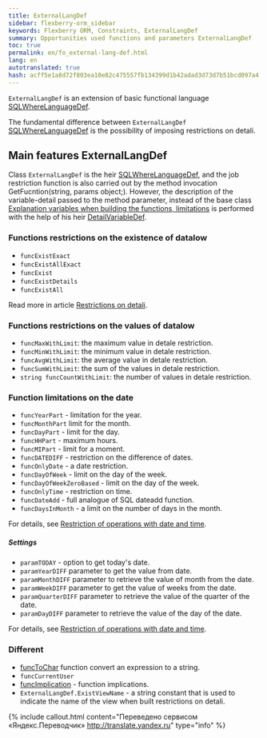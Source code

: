 ```yaml
--- 
title: ExternalLangDef 
sidebar: flexberry-orm_sidebar 
keywords: Flexberry ORM, Constraints, ExternalLangDef 
summary: Opportunities used functions and parameters ExternalLangDef 
toc: true 
permalink: en/fo_external-lang-def.html 
lang: en 
autotranslated: true 
hash: acff5e1a8d72f803ea10e82c475557fb134399d1b42adad3d73d7b51bcd097a4 
--- 
```


`ExternalLangDef` is an extension of basic functional language [SQLWhereLanguageDef](fo_function-list.html). 

The fundamental difference between `ExternalLangDef` [SQLWhereLanguageDef](fo_function-list.html) is the possibility of imposing restrictions on detali. 

## Main features ExternalLangDef 

Class `ExternalLangDef` is the heir [SQLWhereLanguageDef](fo_function-list.html), and the job restriction function is also carried out by the method invocation GetFucntion(string, params object;). However, the description of the variable-detail passed to the method parameter, instead of the base class [Explanation variables when building the functions, limitations](fo_variable-def.html) is performed with the help of his heir [DetailVariableDef](fo_variable-def.html). 

### Functions restrictions on the existence of datalow 

* `funcExistExact` 
* `funcExistAllExact` 
* `funcExist` 
* `funcExistDetails` 
* `funcExistAll` 

Read more in article [Restrictions on detali](fo_exist-details.htm). 

### Functions restrictions on the values of datalow 

* `funcMaxWithLimit`: the maximum value in detale restriction. 
* `funcMinWithLimit`: the minimum value in detale restriction. 
* `funcAvgWithLimit`: the average value in detale restriction. 
* `funcSumWithLimit`: the sum of the values in detale restriction. 
* `string funcCountWithLimit`: the number of values in detale restriction. 

### Function limitations on the date 

* `funcYearPart` - limitation for the year. 
* `funcMonthPart` limit for the month. 
* `funcDayPart` - limit for the day. 
* `funcHHPart` - maximum hours. 
* `funcMIPart` - limit for a moment. 
* `funcDATEDIFF` - restriction on the difference of dates. 
* `funcOnlyDate` - a date restriction. 
* `funcDayOfWeek` - limit on the day of the week. 
* `funcDayOfWeekZeroBased` - limit on the day of the week. 
* `funcOnlyTime` - restriction on time. 
* `funcDateAdd` - full analogue of SQL dateadd function. 
* `funcDaysInMonth` - a limit on the number of days in the month. 

For details, see [Restriction of operations with date and time](fo_restriction-datetime.html). 

##### Settings 

* `paramTODAY` - option to get today's date. 
* `paramYearDIFF` parameter to get the value from date. 
* `paramMonthDIFF` parameter to retrieve the value of month from the date. 
* `paramWeekDIFF` parameter to get the value of weeks from the date.
* `paramQuarterDIFF` parameter to retrieve the value of the quarter of the date. 
* `paramDayDIFF` parameter to retrieve the value of the day of the date. 

For details, see [Restriction of operations with date and time](fo_restriction-datetime.html). 

### Different 

* [funcToChar](fo_func-to-char.html) function convert an expression to a string. 
* `funcCurrentUser` 
* [funcImplication](fo_function-implication.html) - function implications. 
* `ExternalLangDef.ExistViewName` - a string constant that is used to indicate the name of the view when built restrictions on detali. 



{% include callout.html content="Переведено сервисом «Яндекс.Переводчик» <http://translate.yandex.ru>" type="info" %}